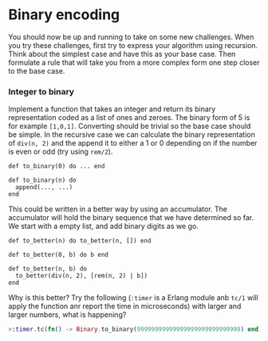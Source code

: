 # Binary encoding

You should now be up and running to take on some new challenges. When you try these challenges, first try to express your algorithm using recursion. Think about the simplest case and have this as your base case. Then formulate a rule that will take you from a more complex form one step closer to the base case.

### Integer to binary

Implement a function that takes an integer and return its binary representation coded as a list of ones and zeroes. The binary form of 5 is for example `[1,0,1]`.  Converting should be trivial so the base case should be simple. In the recursive case we can calculate the binary representation of `div(n, 2)` and the append it to either a 1 or 0 depending on if the number is even or odd  \(try using `rem/2`\).

```text
def to_binary(0) do ... end

def to_binary(n) do
  append(..., ...)
end
```

This could be written in a better way by using an accumulator. The accumulator will hold the binary sequence that we have determined so far. We start with a empty list, and add binary digits as we go.

```text
def to_better(n) do to_better(n, []) end

def to_better(0, b) do b end

def to_better(n, b) do
  to_better(div(n, 2), [rem(n, 2) | b])
end
```

Why is this better? Try the following \(`:timer` is a Erlang module anb `tc/1` will apply the function anr report the time in microseconds\) with larger and larger numbers, what is happening?

```elixir
>:timer.tc(fn() -> Binary.to_binary(99999999999999999999999999999) end)
```

